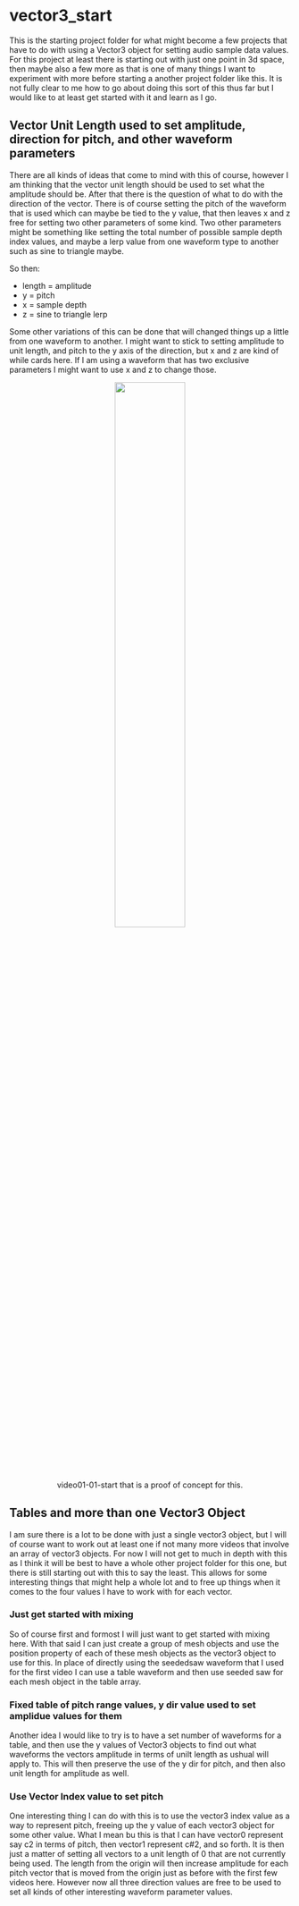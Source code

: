 # vector3_start

This is the starting project folder for what might become a few projects that have to do with using a Vector3 object for setting audio sample data values. For this project at least there is starting out with just one point in 3d space, then maybe also a few more as that is one of many things I want to experiment with more before starting a another project folder like this. It is not fully clear to me how to go about doing this sort of this thus far but I would like to at least get started with it and learn as I go.

## Vector Unit Length used to set amplitude, direction for pitch, and other waveform parameters

There are all kinds of ideas that come to mind with this of course, however I am thinking that the vector unit length should be used to set what the amplitude should be. After that there is the question of what to do with the direction of the vector. There is of course setting the pitch of the waveform that is used which can maybe be tied to the y value, that then leaves x and z free for setting two other parameters of some kind. Two other parameters might be something like setting the total number of possible sample depth index values, and maybe a lerp value from one waveform type to another such as sine to triangle maybe.

So then:

* length = amplitude
* y = pitch
* x = sample depth
* z = sine to triangle lerp

Some other variations of this can be done that will changed things up a little from one waveform to another. I might want to stick to setting amplitude to unit length, and pitch to the y axis of the direction, but x and z are kind of while cards here. If I am using a waveform that has two exclusive parameters I might want to use x and z to change those.

<div align="center">
    <a href="https://www.youtube.com/watch?v=cD-kBKsCI-c">
        <img src="https://img.youtube.com/vi/cD-kBKsCI-c/0.jpg" style="width:50%;">
    </a><br>
    <p>
        video01-01-start that is a proof of concept for this.
    </p>
</div>



## Tables and more than one Vector3 Object

I am sure there is a lot to be done with just a single vector3 object, but I will of course want to work out at least one if not many more videos that involve an array of vector3 objects. For now I will not get to much in depth with this as I think it will be best to have a whole other project folder for this one, but there is still starting out with this to say the least. This allows for some interesting things that might help a whole lot and to free up things when it comes to the four values I have to work with for each vector. 

### Just get started with mixing

So of course first and formost I will just want to get started with mixing here. With that said I can just create a group of mesh objects and use the position property of each of these mesh objects as the vector3 object to use for this. In place of directly using the seededsaw waveform that I used for the first video I can use a table waveform and then use seeded saw for each mesh object in the table array.

### Fixed table of pitch range values, y dir value used to set amplidue values for them

Another idea I would like to try is to have a set number of waveforms for a table, and then use the y values of Vector3 objects to find out what waveforms the vectors amplitude in terms of unilt length as ushual will apply to. This will then preserve the use of the y dir for pitch, and then also unit length for amplitude as well.

### Use Vector Index value to set pitch

One interesting thing I can do with this is to use the vector3 index value as a way to represent pitch, freeing up the y value of each vector3 object for some other value. What I mean bu this is that I can have vector0 represent say c2 in terms of pitch, then vector1 represent c#2, and so forth. It is then just a matter of setting all vectors to a unit length of 0 that are not currently being used. The length from the origin will then increase amplitude for each pitch vector that is moved from the origin just as before with the first few videos here. However now all three direction values are free to be used to set all kinds of other interesting waveform parameter values.






